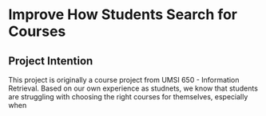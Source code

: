 # Improve How Students Search for Courses

## Project Intention
This project is originally a course project from UMSI 650 - Information Retrieval. Based on our own experience as studnets, we know that students are struggling with choosing the right courses for themselves, especially when
